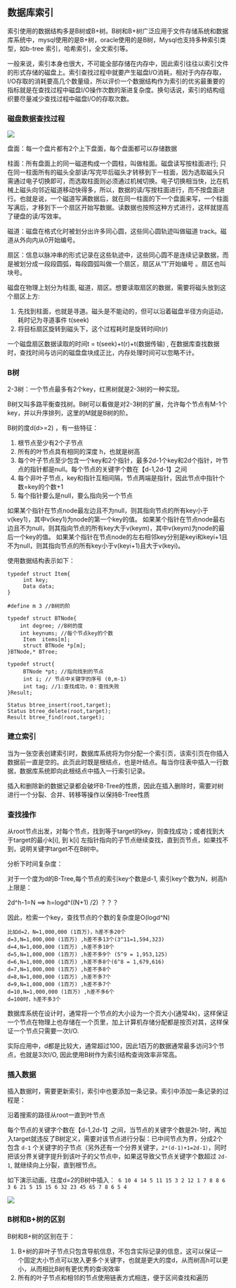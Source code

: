 
## 数据库索引

索引使用的数据结构多是B树或B+树。B树和B+树广泛应用于文件存储系统和数据库系统中，mysql使用的是B+树，oracle使用的是B树，Mysql也支持多种索引类型，如b-tree 索引，哈希索引，全文索引等。

一般来说，索引本身也很大，不可能全部存储在内存中，因此索引往往以索引文件的形式存储的磁盘上。索引查找过程中就要产生磁盘I/O消耗，相对于内存存取，I/O存取的消耗要高几个数量级，所以评价一个数据结构作为索引的优劣最重要的指标就是在查找过程中磁盘I/O操作次数的渐进复杂度。换句话说，索引的结构组织要尽量减少查找过程中磁盘I/O的存取次数。


### 磁盘数据查找过程

![](disk_search.png)

盘面：每一个盘片都有2个上下盘面，每个盘面都可以存储数据

柱面：所有盘面上的同一磁道构成一个圆柱，叫做柱面。磁盘读写按柱面进行;
只在同一柱面所有的磁头全部读/写完毕后磁头才转移到下一柱面，因为选取磁头只需通过电子切换即可，而选取柱面则必须通过机械切换。电子切换相当快，比在机械上磁头向邻近磁道移动快得多，所以，数据的读/写按柱面进行，而不按盘面进行。也就是说，一个磁道写满数据后，就在同一柱面的下一个盘面来写，一个柱面写满后，才移到下一个扇区开始写数据。读数据也按照这种方式进行，这样就提高了硬盘的读/写效率。

磁道：磁盘在格式化时被划分出许多同心圆，这些同心圆轨迹叫做磁道 track。磁道从外向内从0开始编号。

扇区：信息以脉冲串的形式记录在这些轨迹中，这些同心圆不是连续记录数据，而是被划分成一段段圆弧，每段圆弧叫做一个扇区，扇区从“1”开始编号 。扇区也叫块号。

磁盘在物理上划分为柱面, 磁道，扇区。想要读取扇区的数据，需要将磁头放到这个扇区上方:

1. 先找到柱面，也就是寻道。磁头是不能动的，但可以沿着磁盘半径方向运动，耗时记为寻道事件 t(seek)
2. 将目标扇区旋转到磁头下，这个过程耗时是旋转时间t(r)

一个磁盘扇区数据读取的时间t = t(seek)+t(r)+t(数据传输) , 在数据库查找数据时，查找时间与访问的磁盘盘块成正比，内存处理时间可以忽略不计。


### B树

2-3树：一个节点最多有2个key，红黑树就是2-3树的一种实现。

B树又叫多路平衡查找树。B树可以看做是对2-3树的扩展，允许每个节点有M-1个key，并以升序排列，这里的M就是B树的阶。


B树的度d(d>=2) ，有一些特征：

1. 根节点至少有2个子节点
2. 所有的叶节点具有相同的深度 h，也就是树高
3. 每个叶子节点至少包含一个key和2个指针，最多2d-1个key和2d个指针，叶节点的指针都是null。每个节点的关键字个数在【d-1,2d-1】之间
4. 每个非叶子节点，key和指针互相间隔，节点两端是指针，因此节点中指针个数=key的个数+1
5.  每个指针要么是null，要么指向另一个节点

如果某个指针在节点node最左边且不为null，则其指向节点的所有key小于v(key1)，其中v(key1)为node的第一个key的值。
如果某个指针在节点node最右边且不为null，则其指向节点的所有key大于v(keym)，其中v(keym)为node的最后一个key的值。
如果某个指针在节点node的左右相邻key分别是keyi和keyi+1且不为null，则其指向节点的所有key小于v(keyi+1)且大于v(keyi)。


使用数据结构表示如下：

```
typedef struct Item{
     int key;
     Data data;
}

#define m 3 //B树的阶

typedef struct BTNode{
    int degree; //B树的度
    int keynums; //每个节点key的个数
     Item  items[m];
     struct BTNode *p[m];
}BTNode,* BTree;

typedef struct{
     BTNode *pt; //指向找到的节点
     int i; // 节点中关键字的序号 (0,m-1)
     int tag; //1:查找成功，0：查找失败
}Result;

Status btree_insert(root,target);
Status btree_delete(root,target);
Result btree_find(root,target);

```

### 建立索引

当为一张空表创建索引时，数据库系统将为你分配一个索引页，该索引页在你插入数据前一直是空的。此页此时既是根结点，也是叶结点。每当你往表中插入一行数据，数据库系统即向此根结点中插入一行索引记录。

插入和删除新的数据记录都会破坏B-Tree的性质，因此在插入删除时，需要对树进行一个分裂、合并、转移等操作以保持B-Tree性质

### 查找操作

从root节点出发，对每个节点，找到等于target的key，则查找成功；或者找到大于target的最小k[i], 到 k[i] 左指针指向的子节点继续查找，直到页节点，如果找不到，说明关键字target不在B树中。

分析下时间复杂度：

对于一个度为d的B-Tree,每个节点的索引key个数是d-1, 索引key个数为N，树高h上限是：

2d^h-1=N ==> h=logd^((N+1) /2) ？？？

因此，检索一个key，查找节点的个数的复杂度是O(logd^N)

```
比如d=2，N=1,000,000 (1百万)，h差不多20个
d=3,N=1,000,000 (1百万) ,h差不多13个(3^11=1,594,323)
d=4,N=1,000,000 (1百万) ,h差不多10个
d=5,N=1,000,000 (1百万) ,h差不多9个 (5^9 = 1,953,125)
d=6,N=1,000,000 (1百万) ,h差不多8个(6^8 = 1,679,616)
d=7,N=1,000,000 (1百万) ,h差不多8个
d=8,N=1,000,000 (1百万) ,h差不多7个
d=9,N=1,000,000 (1百万) ,h差不多7个
d=10,N=1,000,000 (1百万) ,h差不多6个
d=100时，h差不多3个
```

数据库系统在设计时，通常将一个节点的大小设为一个页大小(通常4k)，这样保证一个节点在物理上也存储在一个页里，加上计算机存储分配都是按页对其，这样保证一个节点只需要一次I/O.

实际应用中，d都是比较大，通常超过100，因此1百万的数据通常最多访问3个节点，也就是3次I/O, 因此使用B树作为索引结构查询效率非常高。


### 插入数据

插入数据时，需要更新索引，索引中也要添加一条记录。索引中添加一条记录的过程是：

沿着搜索的路径从root一直到叶节点

每个节点的关键字个数在【d-1,2d-1】之间，当节点的关键字个数是2t-1时，再加入target就违反了B树定义，需要对该节点进行分裂：已中间节点为界，分成2个包含 `d-1` 个关键字的子节点（另外还有一个分界关键字，`2*(d-1)+1=2d-1）`，同时把该分界关键字提升到该叶子的父节点中，如果这导致父节点关键字个数超过 `2d-1`, 就继续向上分裂，直到根节点。

如下演示动画，往度d=2的B树中插入：` 6 10 4 14 5 11 15 3 2 12 1 7 8 8 6 3 6 21 5 15 15 6 32 23 45 65 7 8 6 5 4`

![](./btree_insert.gif)


### B树和B+树的区别

B树和B+树的区别在于：

1. B+树的非叶子节点只包含导航信息，不包含实际记录的信息，这可以保证一个固定大小节点可以放入更多个关键字，也就是更大的度d，从而树高h可以更小，从而相比B树有更优秀的查询效率
2. 所有的叶子节点和相邻的节点使用链表方式相连，便于区间查找和遍历


